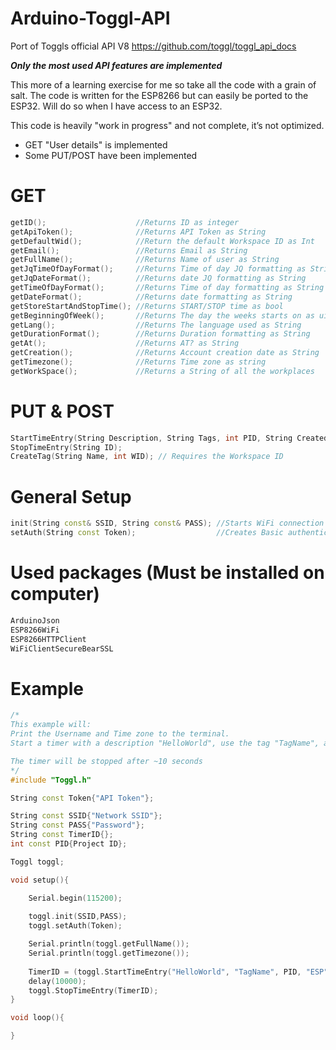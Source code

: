 # Arduino-Toggl-API
Port of Toggls official API V8
https://github.com/toggl/toggl_api_docs

***Only the most used API features are implemented***

This more of a learning exercise for me so take all the code with a grain of salt.
The code is written for the ESP8266 but can easily be ported to the ESP32. Will do so when I have access to an ESP32.

This code is heavily "work in progress" and not complete, it’s not optimized.

* GET "User details" is implemented
* Some PUT/POST have been implemented 

# GET
```c++
getID();                    //Returns ID as integer
getApiToken();              //Returns API Token as String
getDefaultWid();            //Return the default Workspace ID as Int
getEmail();                 //Returns Email as String   
getFullName();              //Returns Name of user as String
getJqTimeOfDayFormat();     //Returns Time of day JQ formatting as String
getJqDateFormat();          //Returns date JQ formatting as String
getTimeOfDayFormat();       //Returns Time of day formatting as String
getDateFormat();            //Returns date formatting as String
getStoreStartAndStopTime(); //Returns START/STOP time as bool
getBeginningOfWeek();       //Returns The day the weeks starts on as uint
getLang();                  //Returns The language used as String
getDurationFormat();        //Returns Duration formatting as String
getAt();                    //Returns AT? as String
getCreation();              //Returns Account creation date as String
getTimezone();              //Returns Time zone as string
getWorkSpace();             //Returns a String of all the workplaces
```
# PUT & POST
```c++
StartTimeEntry(String Description, String Tags, int PID, String CreatedWith); // Returns the timer ID as a String
StopTimeEntry(String ID);
CreateTag(String Name, int WID); // Requires the Workspace ID
```

# General Setup
```c++
init(String const& SSID, String const& PASS); //Starts WiFi connection
setAuth(String const Token);                  //Creates Basic authentication key
```

# Used packages (Must be installed on computer)
```c++
ArduinoJson
ESP8266WiFi
ESP8266HTTPClient
WiFiClientSecureBearSSL
```
# Example
```c++
/*
This example will:
Print the Username and Time zone to the terminal.
Start a timer with a description "HelloWorld", use the tag "TagName", and created by "ESP". The PID must be collected by the user at the moment.

The timer will be stopped after ~10 seconds
*/
#include "Toggl.h"

String const Token{"API Token"};

String const SSID{"Network SSID"};
String const PASS{"Password"};
String const TimerID{};
int const PID{Project ID};

Toggl toggl;

void setup(){

    Serial.begin(115200);
    
    toggl.init(SSID,PASS);
    toggl.setAuth(Token);

    Serial.println(toggl.getFullName());
    Serial.println(toggl.getTimezone());
    
    TimerID = (toggl.StartTimeEntry("HelloWorld", "TagName", PID, "ESP"));
    delay(10000);
    toggl.StopTimeEntry(TimerID);
}

void loop(){

}

```
